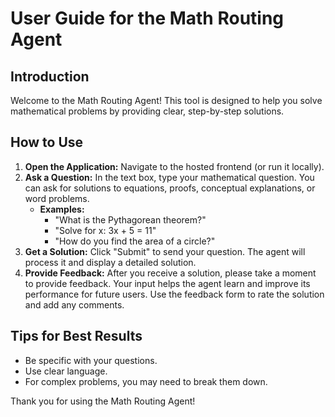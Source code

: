 # User Guide for the Math Routing Agent

## Introduction

Welcome to the Math Routing Agent! This tool is designed to help you solve mathematical problems by providing clear, step-by-step solutions.

## How to Use

1.  **Open the Application:** Navigate to the hosted frontend (or run it locally).
2.  **Ask a Question:** In the text box, type your mathematical question. You can ask for solutions to equations, proofs, conceptual explanations, or word problems.
    * **Examples:**
        * "What is the Pythagorean theorem?"
        * "Solve for x: 3x + 5 = 11"
        * "How do you find the area of a circle?"
3.  **Get a Solution:** Click "Submit" to send your question. The agent will process it and display a detailed solution.
4.  **Provide Feedback:** After you receive a solution, please take a moment to provide feedback. Your input helps the agent learn and improve its performance for future users. Use the feedback form to rate the solution and add any comments.

## Tips for Best Results

* Be specific with your questions.
* Use clear language.
* For complex problems, you may need to break them down.

Thank you for using the Math Routing Agent!